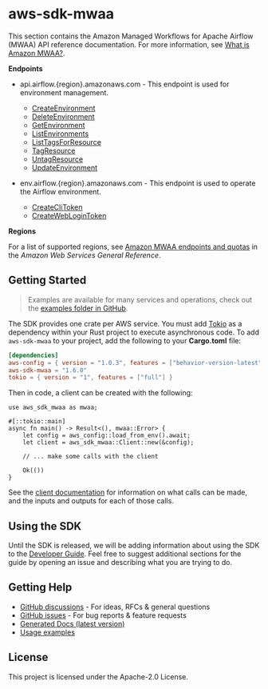 # aws-sdk-mwaa

This section contains the Amazon Managed Workflows for Apache Airflow (MWAA) API reference documentation. For more information, see [What is Amazon MWAA?](https://docs.aws.amazon.com/mwaa/latest/userguide/what-is-mwaa.html).

__Endpoints__
  - api.airflow.{region}.amazonaws.com - This endpoint is used for environment management.
    - [CreateEnvironment](https://docs.aws.amazon.com/mwaa/latest/API/API_CreateEnvironment.html)
    - [DeleteEnvironment](https://docs.aws.amazon.com/mwaa/latest/API/API_DeleteEnvironment.html)
    - [GetEnvironment](https://docs.aws.amazon.com/mwaa/latest/API/API_GetEnvironment.html)
    - [ListEnvironments](https://docs.aws.amazon.com/mwaa/latest/API/API_ListEnvironments.html)
    - [ListTagsForResource](https://docs.aws.amazon.com/mwaa/latest/API/API_ListTagsForResource.html)
    - [TagResource](https://docs.aws.amazon.com/mwaa/latest/API/API_TagResource.html)
    - [UntagResource](https://docs.aws.amazon.com/mwaa/latest/API/API_UntagResource.html)
    - [UpdateEnvironment](https://docs.aws.amazon.com/mwaa/latest/API/API_UpdateEnvironment.html)

  - env.airflow.{region}.amazonaws.com - This endpoint is used to operate the Airflow environment.
    - [CreateCliToken](https://docs.aws.amazon.com/mwaa/latest/API/API_CreateCliToken.html )
    - [CreateWebLoginToken](https://docs.aws.amazon.com/mwaa/latest/API/API_CreateWebLoginToken.html)

__Regions__

For a list of supported regions, see [Amazon MWAA endpoints and quotas](https://docs.aws.amazon.com/general/latest/gr/mwaa.html) in the _Amazon Web Services General Reference_.

## Getting Started

> Examples are available for many services and operations, check out the
> [examples folder in GitHub](https://github.com/awslabs/aws-sdk-rust/tree/main/examples).

The SDK provides one crate per AWS service. You must add [Tokio](https://crates.io/crates/tokio)
as a dependency within your Rust project to execute asynchronous code. To add `aws-sdk-mwaa` to
your project, add the following to your **Cargo.toml** file:

```toml
[dependencies]
aws-config = { version = "1.0.3", features = ["behavior-version-latest"] }
aws-sdk-mwaa = "1.6.0"
tokio = { version = "1", features = ["full"] }
```

Then in code, a client can be created with the following:

```rust,no_run
use aws_sdk_mwaa as mwaa;

#[::tokio::main]
async fn main() -> Result<(), mwaa::Error> {
    let config = aws_config::load_from_env().await;
    let client = aws_sdk_mwaa::Client::new(&config);

    // ... make some calls with the client

    Ok(())
}
```

See the [client documentation](https://docs.rs/aws-sdk-mwaa/latest/aws_sdk_mwaa/client/struct.Client.html)
for information on what calls can be made, and the inputs and outputs for each of those calls.

## Using the SDK

Until the SDK is released, we will be adding information about using the SDK to the
[Developer Guide](https://docs.aws.amazon.com/sdk-for-rust/latest/dg/welcome.html). Feel free to suggest
additional sections for the guide by opening an issue and describing what you are trying to do.

## Getting Help

* [GitHub discussions](https://github.com/awslabs/aws-sdk-rust/discussions) - For ideas, RFCs & general questions
* [GitHub issues](https://github.com/awslabs/aws-sdk-rust/issues/new/choose) - For bug reports & feature requests
* [Generated Docs (latest version)](https://awslabs.github.io/aws-sdk-rust/)
* [Usage examples](https://github.com/awslabs/aws-sdk-rust/tree/main/examples)

## License

This project is licensed under the Apache-2.0 License.

